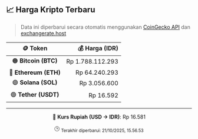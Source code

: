 

<!-- HARGA_KRIPTO -->
## 📈 Harga Kripto Terbaru

> Data ini diperbarui secara otomatis menggunakan [CoinGecko API](https://www.coingecko.com/) dan [exchangerate.host](https://exchangerate.host/)

<div align="center">

| 🪙 Token | 💰 Harga (IDR) |
|:------:|---------------:|
| 🟠 **Bitcoin (BTC)**   | Rp 1.788.112.293 |
| 🔵 **Ethereum (ETH)**  | Rp 64.240.293 |
| 🟣 **Solana (SOL)**    | Rp 3.056.600 |
| 🟢 **Tether (USDT)**   | Rp 16.592 |

---

💱 **Kurs Rupiah (USD → IDR)**: Rp 16.581

🕒 <sub>Terakhir diperbarui: 21/10/2025, 15.56.53</sub>

</div>
<!-- /HARGA_KRIPTO -->